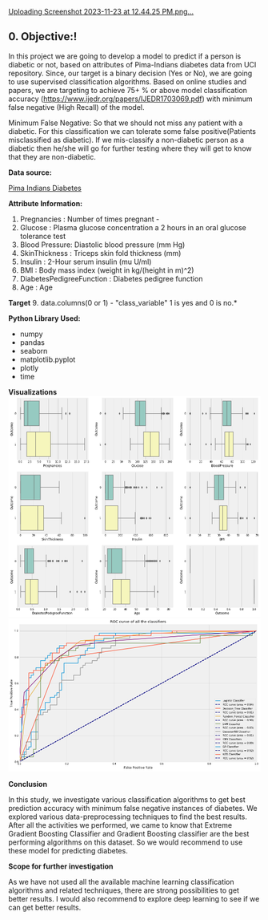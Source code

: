 [Uploading Screenshot 2023-11-23 at 12.44.25 PM.png…]()


## 0. Objective:!


In this project we are going to develop a model to predict if a person is diabetic or not, based on attributes of Pima-Indians diabetes data from UCI repository. Since, our target is a binary decision (Yes or No), we are going to use supervised classification algorithms.
Based on online studies and papers, we are targeting to achieve 75+ % or above model classification accuracy (https://www.ijedr.org/papers/IJEDR1703069.pdf)  with minimum false negative (High Recall) of the model. 

Minimum False Negative:  So that we should not miss any patient with a diabetic. For this classification we can tolerate some false positive(Patients misclassified as diabetic). If we mis-classify a non-diabetic person as a diabetic then he/she will go for further testing where they will get to know that they are non-diabetic.

**Data source:** 

[Pima Indians Diabetes](https://www.kaggle.com/datasets/uciml/pima-indians-diabetes-database)

**Attribute Information:**

   1. Pregnancies : Number of times pregnant - 
   2. Glucose : Plasma glucose concentration a 2 hours in an oral glucose tolerance test 
   3. Blood Pressure: Diastolic blood pressure (mm Hg)
   4. SkinThickness : Triceps skin fold thickness (mm) 
   5. Insulin : 2-Hour serum insulin (mu U/ml)
   6. BMI : Body mass index (weight in kg/(height in m)^2)
   7. DiabetesPedigreeFunction : Diabetes pedigree function 
   8. Age : Age

**Target** 9. data.columns(0 or 1) - "class_variable" 1 is yes and 0 is no.*

**Python Library Used:**

- numpy
- pandas
- seaborn
- matplotlib.pyplot
- plotly
- time

**Visualizations**
![1](https://github.com/kwankhede/Diabetes_Prediction/blob/master/1.png)
![2](https://github.com/kwankhede/Diabetes_Prediction/blob/master/2.png)



**Conclusion**

In this study, we investigate various classification algorithms to get best prediction accuracy with minimum false negative instances of diabetes. We explored various data-preprocessing techniques to find the best results. 
After all the activities we performed, we came to know that Extreme Gradient Boosting Classifier and Gradient Boosting classifier are the best performing algorithms on this dataset. So we would recommend to use these model for predicting diabetes. 

**Scope for further investigation**

As we have not used all the available machine learning classification algorithms and related techniques, there are strong possibilities to get better results. I would also recommend to explore deep learning to see if we can get better results.

